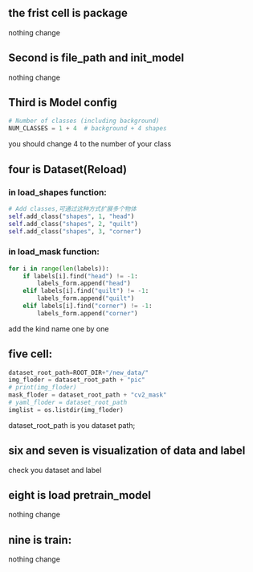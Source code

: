 ## the frist cell is package
nothing change
## Second is file_path and init_model
nothing change
## Third is Model config

```python
# Number of classes (including background)
NUM_CLASSES = 1 + 4  # background + 4 shapes
```

you should change 4 to the number of your class
## four is Dataset(Reload)
### in load_shapes function:

```python
# Add classes,可通过这种方式扩展多个物体
self.add_class("shapes", 1, "head")
self.add_class("shapes", 2, "quilt")
self.add_class("shapes", 3, "corner")
```

### in load_mask function:

```python
for i in range(len(labels)):
    if labels[i].find("head") != -1:
        labels_form.append("head")
    elif labels[i].find("quilt") != -1:
        labels_form.append("quilt")
    elif labels[i].find("corner") != -1:
        labels_form.append("corner")
```

add the kind name one by one

## five cell:

```python
dataset_root_path=ROOT_DIR+"/new_data/"
img_floder = dataset_root_path + "pic"
# print(img_floder)
mask_floder = dataset_root_path + "cv2_mask"
# yaml_floder = dataset_root_path
imglist = os.listdir(img_floder)
```

dataset_root_path is you dataset path; 

## six and seven is visualization of data and label

check you dataset and label


## eight is load pretrain_model
nothing change

## nine is train:
nothing change
 